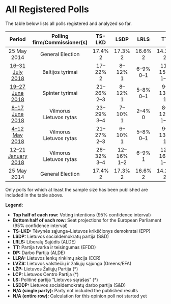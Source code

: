 # All Registered Polls

The table below lists all polls registered and analyzed so far.

| Period     | Polling firm/Commissioner(s) | TS-LKD | LSDP | LRLS | TT | DP | LLRA | LVŽS | LŽP | LCP | LS | LSDDP |
|:----------:|:----------------------------:|:--:|:--:|:--:|:--:|:--:|:--:|:--:|:--:|:--:|:--:|:--:|
| 25 May 2014 | General Election | 17.4% <br> 2 | 17.3% <br> 2 | 16.6% <br> 2 | 14.2% <br> 2 | 12.4% <br> 1 | 8.0% <br> 1 | 6.6% <br> 1 | 3.6% <br> 0 | 0.0% <br> 0 | 0.0% <br> 0 | 0.0% <br> 0 |
| [16–31 July 2018](2018-07-31-Baltijostyrimai.html) | Baltijos tyrimai | 17–22% <br> 2 | 8–12% <br> 1 | 6–9% <br> 0–1 | 11–15% <br> 1–2 | 7–11% <br> 1 | 5–8% <br> 0–1 | 15–19% <br> 1–2 | N/A <br> N/A | 6–9% <br> 0–1 | N/A <br> N/A | 5–8% <br> 0–1 |
| [19–27 June 2018](2018-06-27-Spintertyrimai.html) | Spinter tyrimai | 21–26% <br> 2–3 | 8–12% <br> 1 | 5–8% <br> 0–1 | 9–13% <br> 1 | 7–11% <br> 1 | 4–7% <br> 0–1 | 18–23% <br> 2–3 | N/A <br> N/A | 3–5% <br> 0–1 | N/A <br> N/A | 5–8% <br> 0–1 |
| [8–17 June 2018](2018-06-17-Vilmorus.html) | Vilmorus <br> Lietuvos rytas | 23–29% <br> 3–4 | 7–10% <br> 1 | 2–4% <br> 0 | 8–12% <br> 1–2 | 9–13% <br> 1–2 | 3–5% <br> 0–1 | 21–27% <br> 3 | N/A <br> N/A | 4–7% <br> 0–1 | N/A <br> N/A | 7–10% <br> 1 |
| [4–12 May 2018](2018-05-12-Vilmorus.html) | Vilmorus <br> Lietuvos rytas | 21–27% <br> 2–3 | 6–10% <br> 1 | 5–8% <br> 0–1 | 9–13% <br> 1 | 8–12% <br> 1 | 3–5% <br> 0–1 | 19–24% <br> 2–3 | N/A <br> N/A | 5–8% <br> 0–1 | N/A <br> N/A | 7–11% <br> 1 |
| [12–21 January 2018](2018-01-21-Vilmorus.html) | Vilmorus <br> Lietuvos rytas | 26–32% <br> 3–4 | 12–16% <br> 1–2 | 6–9% <br> 1 | 12–16% <br> 1–2 | 2–4% <br> 0 | 3–5% <br> 0 | 21–26% <br> 2–3 | 1–2% <br> 0 | 2–4% <br> 0 | 1–2% <br> 0 | N/A <br> N/A |
| 25 May 2014 | General Election | 17.4% <br> 2 | 17.3% <br> 2 | 16.6% <br> 2 | 14.2% <br> 2 | 12.4% <br> 1 | 8.0% <br> 1 | 6.6% <br> 1 | 3.6% <br> 0 | 0.0% <br> 0 | 0.0% <br> 0 | 0.0% <br> 0 |

Only polls for which at least the sample size has been published are included in the table above.

**Legend:**
+ **Top half of each row:** Voting intentions (95% confidence interval)
+ **Bottom half of each row:** Seat projections for the European Parliament (95% confidence interval)
+ **TS-LKD:** Tėvynės sąjunga–Lietuvos krikščionys demokratai (EPP)
+ **LSDP:** Lietuvos socialdemokratų partija (S&D)
+ **LRLS:** Liberalų Sąjūdis (ALDE)
+ **TT:** Partija tvarka ir teisingumas (EFDD)
+ **DP:** Darbo Partija (ALDE)
+ **LLRA:** Lietuvos lenkų rinkimų akcija (ECR)
+ **LVŽS:** Lietuvos valstiečių ir žaliųjų sąjunga (Greens/EFA)
+ **LŽP:** Lietuvos Žaliųjų Partija (*)
+ **LCP:** Lietuvos Centro Partija (*)
+ **LS:** Politinė partija “Lietuvos sąrašas” (*)
+ **LSDDP:** Lietuvos socialdemokratų darbo partija (S&D)
+ **N/A (single party):** Party not included the published results
+ **N/A (entire row):** Calculation for this opinion poll not started yet

